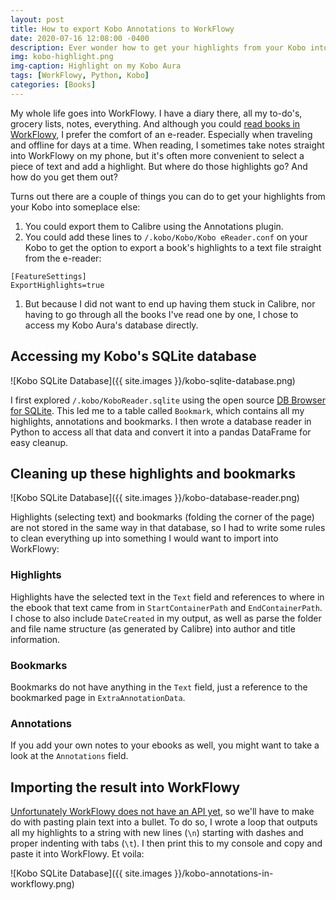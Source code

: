 ```yaml
---
layout: post
title: How to export Kobo Annotations to WorkFlowy
date: 2020-07-16 12:08:00 -0400
description: Ever wonder how to get your highlights from your Kobo into WorkFlowy?
img: kobo-highlight.png
img-caption: Highlight on my Kobo Aura
tags: [WorkFlowy, Python, Kobo]
categories: [Books]
---
```

My whole life goes into WorkFlowy. I have a diary there, all my to-do's, grocery lists, notes, everything. And although you could [read books in WorkFlowy](https://blog.workflowy.com/2016/07/07/books-in-workflowy/), I prefer the comfort of an e-reader. Especially when traveling and offline for days at a time. When reading, I sometimes take notes straight into WorkFlowy on my phone, but it's often more convenient to select a piece of text and add a highlight. But where do those highlights go? And how do you get them out?

Turns out there are a couple of things you can do to get your highlights from your Kobo into someplace else:
1. You could export them to Calibre using the Annotations plugin.
1. You could add these lines to `/.kobo/Kobo/Kobo eReader.conf` on your Kobo to get the option to export a book's highlights to a text file straight from the e-reader:
  ```
  [FeatureSettings]
  ExportHighlights=true
  ```
1. But because I did not want to end up having them stuck in Calibre, nor having to go through all the books I've read one by one, I chose to access my Kobo Aura's database directly.

## Accessing my Kobo's SQLite database

![Kobo SQLite Database]({{ site.images }}/kobo-sqlite-database.png)

I first explored `/.kobo/KoboReader.sqlite` using the open source [DB Browser for SQLite](https://sqlitebrowser.org/). This led me to a table called `Bookmark`, which contains all my highlights, annotations and bookmarks. I then wrote a database reader in Python to access all that data and convert it into a pandas DataFrame for easy cleanup.

## Cleaning up these highlights and bookmarks

![Kobo SQLite Database]({{ site.images }}/kobo-database-reader.png)

Highlights (selecting text) and bookmarks (folding the corner of the page) are not stored in the same way in that database, so I had to write some rules to clean everything up into something I would want to import into WorkFlowy:

### Highlights

Highlights have the selected text in the `Text` field and references to where in the ebook that text came from in `StartContainerPath` and `EndContainerPath`. I chose to also include `DateCreated` in my output, as well as parse the folder and file name structure (as generated by Calibre) into author and title information.

### Bookmarks

Bookmarks do not have anything in the `Text` field, just a reference to the bookmarked page in `ExtraAnnotationData`.

### Annotations

If you add your own notes to your ebooks as well, you might want to take a look at the `Annotations` field.

## Importing the result into WorkFlowy

[Unfortunately WorkFlowy does not have an API yet](https://workflowy.zendesk.com/hc/en-us/community/posts/201100295-API), so we'll have to make do with pasting plain text into a bullet. To do so, I wrote a loop that outputs all my highlights to a string with new lines (`\n`) starting with dashes and proper indenting with tabs (`\t`). I then print this to my console and copy and paste it into WorkFlowy. Et voila:

![Kobo SQLite Database]({{ site.images }}/kobo-annotations-in-workflowy.png)
